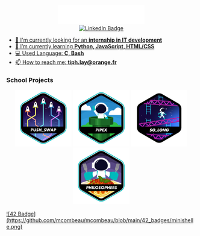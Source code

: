 <div align="center">
  <img src="./Media/header.svg"></img>
</div>
  <div align="center">
      <a href="https://www.linkedin.com/in/tiphaine-lay/" target="_blank">
        <img src="https://img.shields.io/badge/LinkedIn-blue?style=for-the-badge&logo=linkedin&logoColor=white" alt="LinkedIn Badge"/>
  </div>

- 🔎 I'm currently looking for an **internship in IT development**
- 🌱 I’m currently learning **Python, JavaScript, HTML/CSS**
- 💻 Used Language: **C, Bash**
- 📫 How to reach me: **tiph.lay@orange.fr**

### School Projects

<div align="center">
  
  <a href="https://github.com/tiphainetiti/push_swap">![42 Badge](https://github.com/mcombeau/mcombeau/blob/main/42_badges/push_swape.png)</a>
  <a href="https://github.com/tiphainetiti/pipex">![42 Badge](https://github.com/mcombeau/mcombeau/blob/main/42_badges/pipexe.png)</a>
  <a href="https://github.com/tiphainetiti/so_long">![42 Badge](https://github.com/mcombeau/mcombeau/blob/main/42_badges/so_longn.png)</a>
  <a href="https://github.com/tiphainetiti/philosophers">![42 Badge](https://github.com/mcombeau/mcombeau/blob/main/42_badges/philosopherse.png)</a>
</div>
<a href="https://github.com/tiphainetiti/mignonshell">![42 Badge](https://github.com/mcombeau/mcombeau/blob/main/42_badges/minishelle.png)</a>


<!--
**tiphainetiti/tiphainetiti** is a ✨ _special_ ✨ repository because its `README.md` (this file) appears on your GitHub profile.

Here are some ideas to get you started:




- 🔭 I’m currently working on ...
- 👯 I’m looking to collaborate on ...
- 🤔 I’m looking for help with ...
- 💬 Ask me about ...
- 😄 Pronouns: ...
- ⚡ Fun fact: ...
Pour les icones projets :

<a href="https://github.com/tiphainetiti/42-tc-libft">![42 Badge](https://github.com/mcombeau/mcombeau/blob/main/42_badges/libfte.png)</a>
<a href="https://github.com/tiphainetiti/42-tc-get_next_line">![42 Badge](https://github.com/mcombeau/mcombeau/blob/main/42_badges/get_next_linee.png)</a>
<a href="https://github.com/tiphainetiti/42-tc-ft_printf">![42 Badge](https://github.com/mcombeau/mcombeau/blob/main/42_badges/ft_printfe.png)</a>
<a href="https://github.com/rabouzia/42-tc-Born2beroot">![42 Badge](https://github.com/mcombeau/mcombeau/blob/main/42_badges/born2beroote.png)</a>
<a href="https://github.com/mcombeau/net_practice">![42 Badge](https://github.com/mcombeau/mcombeau/blob/main/42_badges/netpracticee.png)</a>
<a href="https://github.com/rabouzia/cub3D">![42 Badge](https://github.com/mcombeau/mcombeau/blob/main/42_badges/cub3de.png)</a>
<a href="https://github.com/rabouzia/Piscine_CPP">![42 Badge](https://github.com/mcombeau/mcombeau/blob/main/42_badges/cppe.png)</a>
<a href="https://github.com/rabouzia/ft_irc">![42 Badge](https://github.com/mcombeau/mcombeau/blob/main/42_badges/ft_irce.png)</a>
<a href="https://github.com/rabouzia/inception">![42 Badge](https://github.com/mcombeau/mcombeau/blob/main/42_badges/inceptione.png)</a>
<a href="https://github.com/rabouzia/webserv">![42 Badge](https://github.com/mcombeau/mcombeau/blob/main/42_badges/webserve.png)</a>

Pour un texte qui se tape tout seul :
 <img src="https://readme-typing-svg.herokuapp.com?font=Jetbrains+mono&size=40&duration=3000&color=FE9453&center=true&vCenter=true&width=435&lines=Hey..+I'm+Romain;Don't+hesitate..;..to+reach+me+!" alt="Typing SVG"/>
-->
